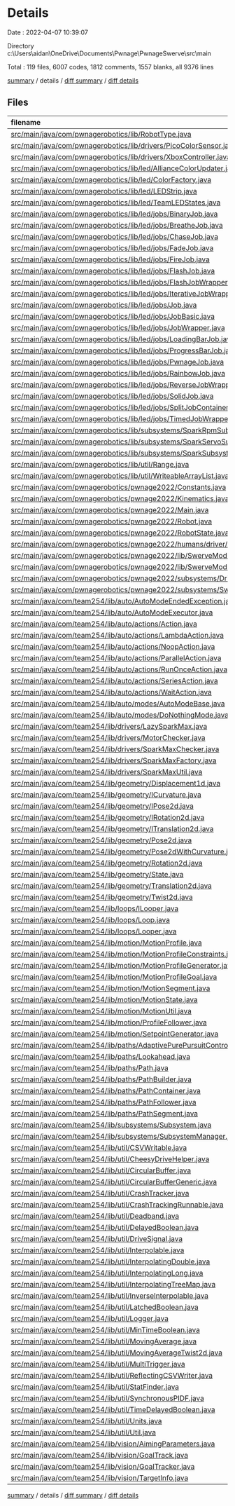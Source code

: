 # Details

Date : 2022-04-07 10:39:07

Directory c:\Users\aidan\OneDrive\Documents\Pwnage\PwnageSwerve\src\main

Total : 119 files,  6007 codes, 1812 comments, 1557 blanks, all 9376 lines

[summary](results.md) / details / [diff summary](diff.md) / [diff details](diff-details.md)

## Files
| filename | language | code | comment | blank | total |
| :--- | :--- | ---: | ---: | ---: | ---: |
| [src/main/java/com/pwnagerobotics/lib/RobotType.java](/src/main/java/com/pwnagerobotics/lib/RobotType.java) | Java | 42 | 3 | 7 | 52 |
| [src/main/java/com/pwnagerobotics/lib/drivers/PicoColorSensor.java](/src/main/java/com/pwnagerobotics/lib/drivers/PicoColorSensor.java) | Java | 245 | 2 | 42 | 289 |
| [src/main/java/com/pwnagerobotics/lib/drivers/XboxController.java](/src/main/java/com/pwnagerobotics/lib/drivers/XboxController.java) | Java | 45 | 1 | 15 | 61 |
| [src/main/java/com/pwnagerobotics/lib/led/AllianceColorUpdater.java](/src/main/java/com/pwnagerobotics/lib/led/AllianceColorUpdater.java) | Java | 57 | 21 | 17 | 95 |
| [src/main/java/com/pwnagerobotics/lib/led/ColorFactory.java](/src/main/java/com/pwnagerobotics/lib/led/ColorFactory.java) | Java | 28 | 6 | 8 | 42 |
| [src/main/java/com/pwnagerobotics/lib/led/LEDStrip.java](/src/main/java/com/pwnagerobotics/lib/led/LEDStrip.java) | Java | 73 | 4 | 19 | 96 |
| [src/main/java/com/pwnagerobotics/lib/led/TeamLEDStates.java](/src/main/java/com/pwnagerobotics/lib/led/TeamLEDStates.java) | Java | 0 | 108 | 15 | 123 |
| [src/main/java/com/pwnagerobotics/lib/led/jobs/BinaryJob.java](/src/main/java/com/pwnagerobotics/lib/led/jobs/BinaryJob.java) | Java | 22 | 17 | 10 | 49 |
| [src/main/java/com/pwnagerobotics/lib/led/jobs/BreatheJob.java](/src/main/java/com/pwnagerobotics/lib/led/jobs/BreatheJob.java) | Java | 31 | 14 | 11 | 56 |
| [src/main/java/com/pwnagerobotics/lib/led/jobs/ChaseJob.java](/src/main/java/com/pwnagerobotics/lib/led/jobs/ChaseJob.java) | Java | 21 | 14 | 8 | 43 |
| [src/main/java/com/pwnagerobotics/lib/led/jobs/FadeJob.java](/src/main/java/com/pwnagerobotics/lib/led/jobs/FadeJob.java) | Java | 31 | 17 | 12 | 60 |
| [src/main/java/com/pwnagerobotics/lib/led/jobs/FireJob.java](/src/main/java/com/pwnagerobotics/lib/led/jobs/FireJob.java) | Java | 50 | 20 | 13 | 83 |
| [src/main/java/com/pwnagerobotics/lib/led/jobs/FlashJob.java](/src/main/java/com/pwnagerobotics/lib/led/jobs/FlashJob.java) | Java | 21 | 14 | 8 | 43 |
| [src/main/java/com/pwnagerobotics/lib/led/jobs/FlashJobWrapper.java](/src/main/java/com/pwnagerobotics/lib/led/jobs/FlashJobWrapper.java) | Java | 27 | 0 | 8 | 35 |
| [src/main/java/com/pwnagerobotics/lib/led/jobs/IterativeJobWrapper.java](/src/main/java/com/pwnagerobotics/lib/led/jobs/IterativeJobWrapper.java) | Java | 17 | 11 | 7 | 35 |
| [src/main/java/com/pwnagerobotics/lib/led/jobs/Job.java](/src/main/java/com/pwnagerobotics/lib/led/jobs/Job.java) | Java | 10 | 20 | 7 | 37 |
| [src/main/java/com/pwnagerobotics/lib/led/jobs/JobBasic.java](/src/main/java/com/pwnagerobotics/lib/led/jobs/JobBasic.java) | Java | 24 | 19 | 10 | 53 |
| [src/main/java/com/pwnagerobotics/lib/led/jobs/JobWrapper.java](/src/main/java/com/pwnagerobotics/lib/led/jobs/JobWrapper.java) | Java | 14 | 21 | 10 | 45 |
| [src/main/java/com/pwnagerobotics/lib/led/jobs/LoadingBarJob.java](/src/main/java/com/pwnagerobotics/lib/led/jobs/LoadingBarJob.java) | Java | 27 | 17 | 8 | 52 |
| [src/main/java/com/pwnagerobotics/lib/led/jobs/ProgressBarJob.java](/src/main/java/com/pwnagerobotics/lib/led/jobs/ProgressBarJob.java) | Java | 29 | 16 | 11 | 56 |
| [src/main/java/com/pwnagerobotics/lib/led/jobs/PwnageJob.java](/src/main/java/com/pwnagerobotics/lib/led/jobs/PwnageJob.java) | Java | 64 | 3 | 11 | 78 |
| [src/main/java/com/pwnagerobotics/lib/led/jobs/RainbowJob.java](/src/main/java/com/pwnagerobotics/lib/led/jobs/RainbowJob.java) | Java | 17 | 10 | 7 | 34 |
| [src/main/java/com/pwnagerobotics/lib/led/jobs/ReverseJobWrapper.java](/src/main/java/com/pwnagerobotics/lib/led/jobs/ReverseJobWrapper.java) | Java | 14 | 9 | 7 | 30 |
| [src/main/java/com/pwnagerobotics/lib/led/jobs/SolidJob.java](/src/main/java/com/pwnagerobotics/lib/led/jobs/SolidJob.java) | Java | 18 | 15 | 7 | 40 |
| [src/main/java/com/pwnagerobotics/lib/led/jobs/SplitJobContainer.java](/src/main/java/com/pwnagerobotics/lib/led/jobs/SplitJobContainer.java) | Java | 68 | 26 | 18 | 112 |
| [src/main/java/com/pwnagerobotics/lib/led/jobs/TimedJobWrapper.java](/src/main/java/com/pwnagerobotics/lib/led/jobs/TimedJobWrapper.java) | Java | 30 | 17 | 9 | 56 |
| [src/main/java/com/pwnagerobotics/lib/subsystems/SparkRpmSubsystem.java](/src/main/java/com/pwnagerobotics/lib/subsystems/SparkRpmSubsystem.java) | Java | 187 | 19 | 59 | 265 |
| [src/main/java/com/pwnagerobotics/lib/subsystems/SparkServoSubsystem.java](/src/main/java/com/pwnagerobotics/lib/subsystems/SparkServoSubsystem.java) | Java | 216 | 85 | 67 | 368 |
| [src/main/java/com/pwnagerobotics/lib/subsystems/SparkSubsystemFollowerConstants.java](/src/main/java/com/pwnagerobotics/lib/subsystems/SparkSubsystemFollowerConstants.java) | Java | 5 | 1 | 2 | 8 |
| [src/main/java/com/pwnagerobotics/lib/util/Range.java](/src/main/java/com/pwnagerobotics/lib/util/Range.java) | Java | 45 | 19 | 10 | 74 |
| [src/main/java/com/pwnagerobotics/lib/util/WriteableArrayList.java](/src/main/java/com/pwnagerobotics/lib/util/WriteableArrayList.java) | Java | 23 | 0 | 10 | 33 |
| [src/main/java/com/pwnagerobotics/pwnage2022/Constants.java](/src/main/java/com/pwnagerobotics/pwnage2022/Constants.java) | Java | 44 | 6 | 7 | 57 |
| [src/main/java/com/pwnagerobotics/pwnage2022/Kinematics.java](/src/main/java/com/pwnagerobotics/pwnage2022/Kinematics.java) | Java | 7 | 41 | 7 | 55 |
| [src/main/java/com/pwnagerobotics/pwnage2022/Main.java](/src/main/java/com/pwnagerobotics/pwnage2022/Main.java) | Java | 8 | 13 | 5 | 26 |
| [src/main/java/com/pwnagerobotics/pwnage2022/Robot.java](/src/main/java/com/pwnagerobotics/pwnage2022/Robot.java) | Java | 65 | 14 | 23 | 102 |
| [src/main/java/com/pwnagerobotics/pwnage2022/RobotState.java](/src/main/java/com/pwnagerobotics/pwnage2022/RobotState.java) | Java | 10 | 0 | 2 | 12 |
| [src/main/java/com/pwnagerobotics/pwnage2022/humans/driver/XboxDriver.java](/src/main/java/com/pwnagerobotics/pwnage2022/humans/driver/XboxDriver.java) | Java | 34 | 0 | 10 | 44 |
| [src/main/java/com/pwnagerobotics/pwnage2022/lib/SwerveModule.java](/src/main/java/com/pwnagerobotics/pwnage2022/lib/SwerveModule.java) | Java | 71 | 14 | 17 | 102 |
| [src/main/java/com/pwnagerobotics/pwnage2022/lib/SwerveModuleConstants.java](/src/main/java/com/pwnagerobotics/pwnage2022/lib/SwerveModuleConstants.java) | Java | 14 | 0 | 3 | 17 |
| [src/main/java/com/pwnagerobotics/pwnage2022/subsystems/Drive.java](/src/main/java/com/pwnagerobotics/pwnage2022/subsystems/Drive.java) | Java | 82 | 3 | 22 | 107 |
| [src/main/java/com/pwnagerobotics/pwnage2022/subsystems/SwerveVisuial.java](/src/main/java/com/pwnagerobotics/pwnage2022/subsystems/SwerveVisuial.java) | Java | 111 | 9 | 26 | 146 |
| [src/main/java/com/team254/lib/auto/AutoModeEndedException.java](/src/main/java/com/team254/lib/auto/AutoModeEndedException.java) | Java | 4 | 3 | 1 | 8 |
| [src/main/java/com/team254/lib/auto/AutoModeExecutor.java](/src/main/java/com/team254/lib/auto/AutoModeExecutor.java) | Java | 67 | 3 | 18 | 88 |
| [src/main/java/com/team254/lib/auto/actions/Action.java](/src/main/java/com/team254/lib/auto/actions/Action.java) | Java | 7 | 22 | 4 | 33 |
| [src/main/java/com/team254/lib/auto/actions/LambdaAction.java](/src/main/java/com/team254/lib/auto/actions/LambdaAction.java) | Java | 22 | 0 | 8 | 30 |
| [src/main/java/com/team254/lib/auto/actions/NoopAction.java](/src/main/java/com/team254/lib/auto/actions/NoopAction.java) | Java | 13 | 0 | 5 | 18 |
| [src/main/java/com/team254/lib/auto/actions/ParallelAction.java](/src/main/java/com/team254/lib/auto/actions/ParallelAction.java) | Java | 34 | 4 | 8 | 46 |
| [src/main/java/com/team254/lib/auto/actions/RunOnceAction.java](/src/main/java/com/team254/lib/auto/actions/RunOnceAction.java) | Java | 16 | 5 | 5 | 26 |
| [src/main/java/com/team254/lib/auto/actions/SeriesAction.java](/src/main/java/com/team254/lib/auto/actions/SeriesAction.java) | Java | 38 | 3 | 12 | 53 |
| [src/main/java/com/team254/lib/auto/actions/WaitAction.java](/src/main/java/com/team254/lib/auto/actions/WaitAction.java) | Java | 21 | 3 | 8 | 32 |
| [src/main/java/com/team254/lib/auto/modes/AutoModeBase.java](/src/main/java/com/team254/lib/auto/modes/AutoModeBase.java) | Java | 74 | 6 | 22 | 102 |
| [src/main/java/com/team254/lib/auto/modes/DoNothingMode.java](/src/main/java/com/team254/lib/auto/modes/DoNothingMode.java) | Java | 8 | 0 | 3 | 11 |
| [src/main/java/com/team254/lib/drivers/LazySparkMax.java](/src/main/java/com/team254/lib/drivers/LazySparkMax.java) | Java | 43 | 8 | 9 | 60 |
| [src/main/java/com/team254/lib/drivers/MotorChecker.java](/src/main/java/com/team254/lib/drivers/MotorChecker.java) | Java | 91 | 4 | 32 | 127 |
| [src/main/java/com/team254/lib/drivers/SparkMaxChecker.java](/src/main/java/com/team254/lib/drivers/SparkMaxChecker.java) | Java | 43 | 1 | 13 | 57 |
| [src/main/java/com/team254/lib/drivers/SparkMaxFactory.java](/src/main/java/com/team254/lib/drivers/SparkMaxFactory.java) | Java | 67 | 8 | 20 | 95 |
| [src/main/java/com/team254/lib/drivers/SparkMaxUtil.java](/src/main/java/com/team254/lib/drivers/SparkMaxUtil.java) | Java | 10 | 1 | 3 | 14 |
| [src/main/java/com/team254/lib/geometry/Displacement1d.java](/src/main/java/com/team254/lib/geometry/Displacement1d.java) | Java | 40 | 0 | 14 | 54 |
| [src/main/java/com/team254/lib/geometry/ICurvature.java](/src/main/java/com/team254/lib/geometry/ICurvature.java) | Java | 5 | 0 | 3 | 8 |
| [src/main/java/com/team254/lib/geometry/IPose2d.java](/src/main/java/com/team254/lib/geometry/IPose2d.java) | Java | 6 | 0 | 4 | 10 |
| [src/main/java/com/team254/lib/geometry/IRotation2d.java](/src/main/java/com/team254/lib/geometry/IRotation2d.java) | Java | 4 | 0 | 2 | 6 |
| [src/main/java/com/team254/lib/geometry/ITranslation2d.java](/src/main/java/com/team254/lib/geometry/ITranslation2d.java) | Java | 4 | 0 | 2 | 6 |
| [src/main/java/com/team254/lib/geometry/Pose2d.java](/src/main/java/com/team254/lib/geometry/Pose2d.java) | Java | 152 | 35 | 32 | 219 |
| [src/main/java/com/team254/lib/geometry/Pose2dWithCurvature.java](/src/main/java/com/team254/lib/geometry/Pose2dWithCurvature.java) | Java | 93 | 0 | 24 | 117 |
| [src/main/java/com/team254/lib/geometry/Rotation2d.java](/src/main/java/com/team254/lib/geometry/Rotation2d.java) | Java | 183 | 23 | 37 | 243 |
| [src/main/java/com/team254/lib/geometry/State.java](/src/main/java/com/team254/lib/geometry/State.java) | Java | 9 | 0 | 6 | 15 |
| [src/main/java/com/team254/lib/geometry/Translation2d.java](/src/main/java/com/team254/lib/geometry/Translation2d.java) | Java | 107 | 25 | 31 | 163 |
| [src/main/java/com/team254/lib/geometry/Twist2d.java](/src/main/java/com/team254/lib/geometry/Twist2d.java) | Java | 35 | 7 | 10 | 52 |
| [src/main/java/com/team254/lib/loops/ILooper.java](/src/main/java/com/team254/lib/loops/ILooper.java) | Java | 4 | 0 | 2 | 6 |
| [src/main/java/com/team254/lib/loops/Loop.java](/src/main/java/com/team254/lib/loops/Loop.java) | Java | 6 | 4 | 4 | 14 |
| [src/main/java/com/team254/lib/loops/Looper.java](/src/main/java/com/team254/lib/loops/Looper.java) | Java | 71 | 5 | 17 | 93 |
| [src/main/java/com/team254/lib/motion/MotionProfile.java](/src/main/java/com/team254/lib/motion/MotionProfile.java) | Java | 171 | 117 | 28 | 316 |
| [src/main/java/com/team254/lib/motion/MotionProfileConstraints.java](/src/main/java/com/team254/lib/motion/MotionProfileConstraints.java) | Java | 23 | 9 | 6 | 38 |
| [src/main/java/com/team254/lib/motion/MotionProfileGenerator.java](/src/main/java/com/team254/lib/motion/MotionProfileGenerator.java) | Java | 82 | 40 | 8 | 130 |
| [src/main/java/com/team254/lib/motion/MotionProfileGoal.java](/src/main/java/com/team254/lib/motion/MotionProfileGoal.java) | Java | 88 | 33 | 21 | 142 |
| [src/main/java/com/team254/lib/motion/MotionSegment.java](/src/main/java/com/team254/lib/motion/MotionSegment.java) | Java | 53 | 16 | 12 | 81 |
| [src/main/java/com/team254/lib/motion/MotionState.java](/src/main/java/com/team254/lib/motion/MotionState.java) | Java | 88 | 53 | 21 | 162 |
| [src/main/java/com/team254/lib/motion/MotionUtil.java](/src/main/java/com/team254/lib/motion/MotionUtil.java) | Java | 4 | 3 | 2 | 9 |
| [src/main/java/com/team254/lib/motion/ProfileFollower.java](/src/main/java/com/team254/lib/motion/ProfileFollower.java) | Java | 122 | 64 | 28 | 214 |
| [src/main/java/com/team254/lib/motion/SetpointGenerator.java](/src/main/java/com/team254/lib/motion/SetpointGenerator.java) | Java | 61 | 36 | 13 | 110 |
| [src/main/java/com/team254/lib/paths/AdaptivePurePursuitController.java](/src/main/java/com/team254/lib/paths/AdaptivePurePursuitController.java) | Java | 118 | 50 | 21 | 189 |
| [src/main/java/com/team254/lib/paths/Lookahead.java](/src/main/java/com/team254/lib/paths/Lookahead.java) | Java | 21 | 3 | 5 | 29 |
| [src/main/java/com/team254/lib/paths/Path.java](/src/main/java/com/team254/lib/paths/Path.java) | Java | 134 | 57 | 22 | 213 |
| [src/main/java/com/team254/lib/paths/PathBuilder.java](/src/main/java/com/team254/lib/paths/PathBuilder.java) | Java | 118 | 23 | 23 | 164 |
| [src/main/java/com/team254/lib/paths/PathContainer.java](/src/main/java/com/team254/lib/paths/PathContainer.java) | Java | 5 | 4 | 3 | 12 |
| [src/main/java/com/team254/lib/paths/PathFollower.java](/src/main/java/com/team254/lib/paths/PathFollower.java) | Java | 165 | 30 | 24 | 219 |
| [src/main/java/com/team254/lib/paths/PathSegment.java](/src/main/java/com/team254/lib/paths/PathSegment.java) | Java | 172 | 60 | 34 | 266 |
| [src/main/java/com/team254/lib/subsystems/Subsystem.java](/src/main/java/com/team254/lib/subsystems/Subsystem.java) | Java | 14 | 13 | 10 | 37 |
| [src/main/java/com/team254/lib/subsystems/SubsystemManager.java](/src/main/java/com/team254/lib/subsystems/SubsystemManager.java) | Java | 56 | 38 | 28 | 122 |
| [src/main/java/com/team254/lib/util/CSVWritable.java](/src/main/java/com/team254/lib/util/CSVWritable.java) | Java | 4 | 0 | 2 | 6 |
| [src/main/java/com/team254/lib/util/CheesyDriveHelper.java](/src/main/java/com/team254/lib/util/CheesyDriveHelper.java) | Java | 111 | 16 | 22 | 149 |
| [src/main/java/com/team254/lib/util/CircularBuffer.java](/src/main/java/com/team254/lib/util/CircularBuffer.java) | Java | 43 | 4 | 10 | 57 |
| [src/main/java/com/team254/lib/util/CircularBufferGeneric.java](/src/main/java/com/team254/lib/util/CircularBufferGeneric.java) | Java | 31 | 12 | 11 | 54 |
| [src/main/java/com/team254/lib/util/CrashTracker.java](/src/main/java/com/team254/lib/util/CrashTracker.java) | Java | 52 | 3 | 16 | 71 |
| [src/main/java/com/team254/lib/util/CrashTrackingRunnable.java](/src/main/java/com/team254/lib/util/CrashTrackingRunnable.java) | Java | 13 | 3 | 4 | 20 |
| [src/main/java/com/team254/lib/util/Deadband.java](/src/main/java/com/team254/lib/util/Deadband.java) | Java | 21 | 0 | 5 | 26 |
| [src/main/java/com/team254/lib/util/DelayedBoolean.java](/src/main/java/com/team254/lib/util/DelayedBoolean.java) | Java | 23 | 4 | 8 | 35 |
| [src/main/java/com/team254/lib/util/DriveSignal.java](/src/main/java/com/team254/lib/util/DriveSignal.java) | Java | 32 | 3 | 9 | 44 |
| [src/main/java/com/team254/lib/util/Interpolable.java](/src/main/java/com/team254/lib/util/Interpolable.java) | Java | 4 | 16 | 1 | 21 |
| [src/main/java/com/team254/lib/util/InterpolatingDouble.java](/src/main/java/com/team254/lib/util/InterpolatingDouble.java) | Java | 36 | 5 | 6 | 47 |
| [src/main/java/com/team254/lib/util/InterpolatingLong.java](/src/main/java/com/team254/lib/util/InterpolatingLong.java) | Java | 36 | 5 | 5 | 46 |
| [src/main/java/com/team254/lib/util/InterpolatingTreeMap.java](/src/main/java/com/team254/lib/util/InterpolatingTreeMap.java) | Java | 46 | 22 | 12 | 80 |
| [src/main/java/com/team254/lib/util/InverseInterpolable.java](/src/main/java/com/team254/lib/util/InverseInterpolable.java) | Java | 4 | 17 | 2 | 23 |
| [src/main/java/com/team254/lib/util/LatchedBoolean.java](/src/main/java/com/team254/lib/util/LatchedBoolean.java) | Java | 12 | 5 | 2 | 19 |
| [src/main/java/com/team254/lib/util/Logger.java](/src/main/java/com/team254/lib/util/Logger.java) | Java | 51 | 3 | 13 | 67 |
| [src/main/java/com/team254/lib/util/MinTimeBoolean.java](/src/main/java/com/team254/lib/util/MinTimeBoolean.java) | Java | 21 | 4 | 5 | 30 |
| [src/main/java/com/team254/lib/util/MovingAverage.java](/src/main/java/com/team254/lib/util/MovingAverage.java) | Java | 31 | 3 | 12 | 46 |
| [src/main/java/com/team254/lib/util/MovingAverageTwist2d.java](/src/main/java/com/team254/lib/util/MovingAverageTwist2d.java) | Java | 35 | 3 | 12 | 50 |
| [src/main/java/com/team254/lib/util/MultiTrigger.java](/src/main/java/com/team254/lib/util/MultiTrigger.java) | Java | 29 | 3 | 8 | 40 |
| [src/main/java/com/team254/lib/util/ReflectingCSVWriter.java](/src/main/java/com/team254/lib/util/ReflectingCSVWriter.java) | Java | 65 | 7 | 9 | 81 |
| [src/main/java/com/team254/lib/util/StatFinder.java](/src/main/java/com/team254/lib/util/StatFinder.java) | Java | 61 | 10 | 20 | 91 |
| [src/main/java/com/team254/lib/util/SynchronousPIDF.java](/src/main/java/com/team254/lib/util/SynchronousPIDF.java) | Java | 158 | 122 | 36 | 316 |
| [src/main/java/com/team254/lib/util/TimeDelayedBoolean.java](/src/main/java/com/team254/lib/util/TimeDelayedBoolean.java) | Java | 14 | 5 | 5 | 24 |
| [src/main/java/com/team254/lib/util/Units.java](/src/main/java/com/team254/lib/util/Units.java) | Java | 28 | 0 | 10 | 38 |
| [src/main/java/com/team254/lib/util/Util.java](/src/main/java/com/team254/lib/util/Util.java) | Java | 58 | 12 | 16 | 86 |
| [src/main/java/com/team254/lib/vision/AimingParameters.java](/src/main/java/com/team254/lib/vision/AimingParameters.java) | Java | 45 | 0 | 10 | 55 |
| [src/main/java/com/team254/lib/vision/GoalTrack.java](/src/main/java/com/team254/lib/vision/GoalTrack.java) | Java | 101 | 26 | 17 | 144 |
| [src/main/java/com/team254/lib/vision/GoalTracker.java](/src/main/java/com/team254/lib/vision/GoalTracker.java) | Java | 97 | 28 | 19 | 144 |
| [src/main/java/com/team254/lib/vision/TargetInfo.java](/src/main/java/com/team254/lib/vision/TargetInfo.java) | Java | 26 | 3 | 7 | 36 |

[summary](results.md) / details / [diff summary](diff.md) / [diff details](diff-details.md)